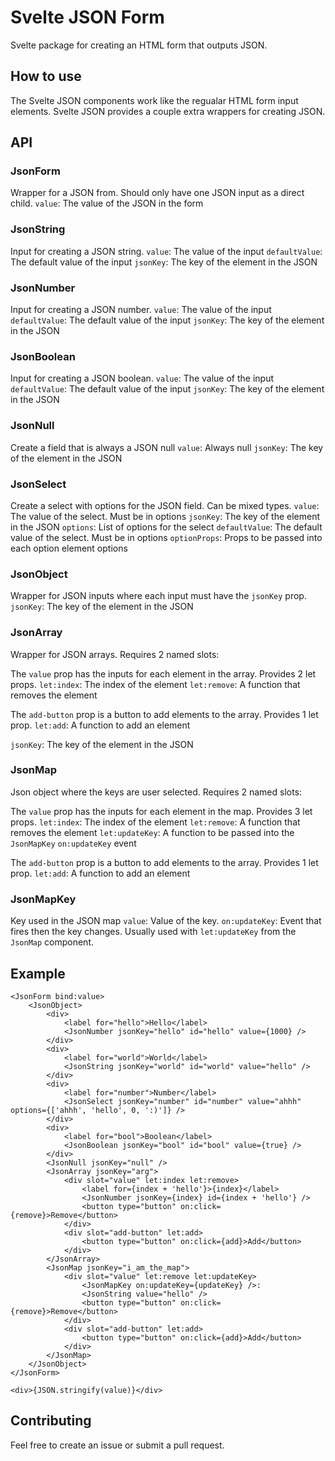 # Svelte JSON Form

Svelte package for creating an HTML form that outputs JSON.

## How to use

The Svelte JSON components work like the regualar HTML form input elements. Svelte JSON provides a couple extra wrappers for creating JSON.

## API

### JsonForm

Wrapper for a JSON from. Should only have one JSON input as a direct child.
`value`: The value of the JSON in the form

### JsonString

Input for creating a JSON string.
`value`: The value of the input
`defaultValue`: The default value of the input
`jsonKey`: The key of the element in the JSON

### JsonNumber

Input for creating a JSON number.
`value`: The value of the input
`defaultValue`: The default value of the input
`jsonKey`: The key of the element in the JSON

### JsonBoolean

Input for creating a JSON boolean.
`value`: The value of the input
`defaultValue`: The default value of the input
`jsonKey`: The key of the element in the JSON

### JsonNull

Create a field that is always a JSON null
`value`: Always null
`jsonKey`: The key of the element in the JSON

### JsonSelect

Create a select with options for the JSON field. Can be mixed types.
`value`: The value of the select. Must be in options
`jsonKey`: The key of the element in the JSON
`options`: List of options for the select
`defaultValue`: The default value of the select. Must be in options
`optionProps`: Props to be passed into each option element options

### JsonObject

Wrapper for JSON inputs where each input must have the `jsonKey` prop.
`jsonKey`: The key of the element in the JSON

### JsonArray

Wrapper for JSON arrays. Requires 2 named slots:

The `value` prop has the inputs for each element in the array. Provides 2 let props.
`let:index`: The index of the element
`let:remove`: A function that removes the element

The `add-button` prop is a button to add elements to the array. Provides 1 let prop.
`let:add`: A function to add an element

`jsonKey`: The key of the element in the JSON

### JsonMap

Json object where the keys are user selected. Requires 2 named slots:

The `value` prop has the inputs for each element in the map. Provides 3 let props.
`let:index`: The index of the element
`let:remove`: A function that removes the element
`let:updateKey`: A function to be passed into the `JsonMapKey` `on:updateKey` event

The `add-button` prop is a button to add elements to the array. Provides 1 let prop.
`let:add`: A function to add an element

### JsonMapKey

Key used in the JSON map
`value`: Value of the key.
`on:updateKey`: Event that fires then the key changes. Usually used with `let:updateKey` from the `JsonMap` component.

## Example

```
<JsonForm bind:value>
	<JsonObject>
		<div>
			<label for="hello">Hello</label>
			<JsonNumber jsonKey="hello" id="hello" value={1000} />
		</div>
		<div>
			<label for="world">World</label>
			<JsonString jsonKey="world" id="world" value="hello" />
		</div>
		<div>
			<label for="number">Number</label>
			<JsonSelect jsonKey="number" id="number" value="ahhh" options={['ahhh', 'hello', 0, ':)']} />
		</div>
		<div>
			<label for="bool">Boolean</label>
			<JsonBoolean jsonKey="bool" id="bool" value={true} />
		</div>
		<JsonNull jsonKey="null" />
		<JsonArray jsonKey="arg">
			<div slot="value" let:index let:remove>
				<label for={index + 'hello'}>{index}</label>
				<JsonNumber jsonKey={index} id={index + 'hello'} />
				<button type="button" on:click={remove}>Remove</button>
			</div>
			<div slot="add-button" let:add>
				<button type="button" on:click={add}>Add</button>
			</div>
		</JsonArray>
		<JsonMap jsonKey="i_am_the_map">
			<div slot="value" let:remove let:updateKey>
				<JsonMapKey on:updateKey={updateKey} />:
				<JsonString value="hello" />
				<button type="button" on:click={remove}>Remove</button>
			</div>
			<div slot="add-button" let:add>
				<button type="button" on:click={add}>Add</button>
			</div>
		</JsonMap>
	</JsonObject>
</JsonForm>

<div>{JSON.stringify(value)}</div>
```

## Contributing

Feel free to create an issue or submit a pull request.
